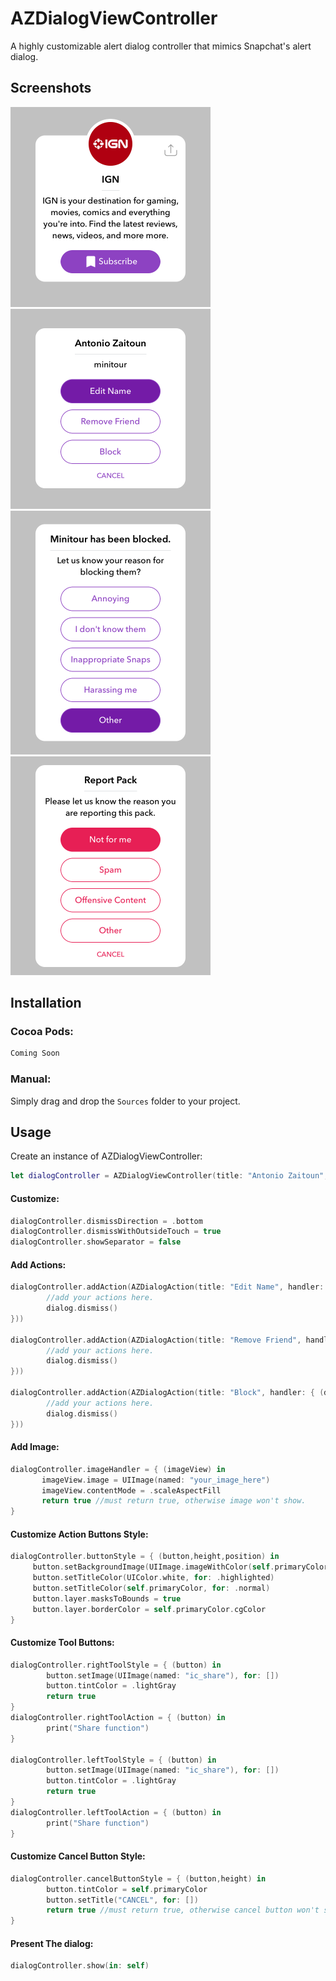 # AZDialogViewController
A highly customizable alert dialog controller that mimics Snapchat's alert dialog.


## Screenshots

 <img src="Screenshots/sc_1.png" width="320" />  
 <img src="Screenshots/sc_2.png" width="320" />
 <img src="Screenshots/sc_3.png" width="320" /> 
 <img src="Screenshots/sc_4.png" width="320" /> 
 
 
## Installation


### Cocoa Pods:

```bash
Coming Soon
```

### Manual:

Simply drag and drop the ```Sources``` folder to your project.
 
## Usage

Create an instance of AZDialogViewController:
```swift
let dialogController = AZDialogViewController(title: "Antonio Zaitoun", message: "minitour")
```

#### Customize:
```swift
dialogController.dismissDirection = .bottom
dialogController.dismissWithOutsideTouch = true
dialogController.showSeparator = false
```

#### Add Actions:
```swift
dialogController.addAction(AZDialogAction(title: "Edit Name", handler: { (dialog) -> (Void) in
        //add your actions here.
        dialog.dismiss()
}))
        
dialogController.addAction(AZDialogAction(title: "Remove Friend", handler: { (dialog) -> (Void) in
        //add your actions here.
        dialog.dismiss()
}))
        
dialogController.addAction(AZDialogAction(title: "Block", handler: { (dialog) -> (Void) in
        //add your actions here.
        dialog.dismiss()
}))
```

#### Add Image:
```swift
dialogController.imageHandler = { (imageView) in
       imageView.image = UIImage(named: "your_image_here")
       imageView.contentMode = .scaleAspectFill
       return true //must return true, otherwise image won't show.
}
```

#### Customize Action Buttons Style:
```swift
dialogController.buttonStyle = { (button,height,position) in
     button.setBackgroundImage(UIImage.imageWithColor(self.primaryColorDark), for: .highlighted)
     button.setTitleColor(UIColor.white, for: .highlighted)
     button.setTitleColor(self.primaryColor, for: .normal)
     button.layer.masksToBounds = true
     button.layer.borderColor = self.primaryColor.cgColor
}
```

#### Customize Tool Buttons:
```swift
dialogController.rightToolStyle = { (button) in
        button.setImage(UIImage(named: "ic_share"), for: [])
        button.tintColor = .lightGray
        return true
}      
dialogController.rightToolAction = { (button) in
        print("Share function")
}

dialogController.leftToolStyle = { (button) in
        button.setImage(UIImage(named: "ic_share"), for: [])
        button.tintColor = .lightGray
        return true
}      
dialogController.leftToolAction = { (button) in
        print("Share function")
}

```

#### Customize Cancel Button Style:
```swift
dialogController.cancelButtonStyle = { (button,height) in
        button.tintColor = self.primaryColor
        button.setTitle("CANCEL", for: [])
        return true //must return true, otherwise cancel button won't show.
}
```

#### Present The dialog:
```swift
dialogController.show(in: self)
```
